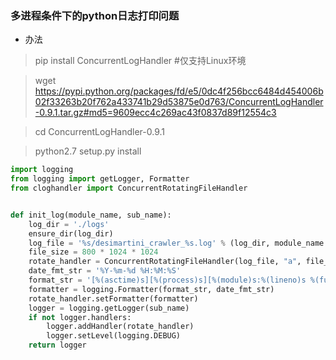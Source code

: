 ### 多进程条件下的python日志打印问题
- 办法
> pip install ConcurrentLogHandler  #仅支持Linux环境

> wget https://pypi.python.org/packages/fd/e5/0dc4f256bcc6484d454006b02f33263b20f762a433741b29d53875e0d763/ConcurrentLogHandler-0.9.1.tar.gz#md5=9609ecc4c269ac43f0837d89f12554c3

> cd ConcurrentLogHandler-0.9.1

> python2.7 setup.py install

```python
import logging
from logging import getLogger, Formatter
from cloghandler import ConcurrentRotatingFileHandler


def init_log(module_name, sub_name):
    log_dir = './logs'
    ensure_dir(log_dir)
    log_file = '%s/desimartini_crawler_%s.log' % (log_dir, module_name.lower())
    file_size = 800 * 1024 * 1024
    rotate_handler = ConcurrentRotatingFileHandler(log_file, "a", file_size, backupCount=9, encoding="utf-8")
    date_fmt_str = '%Y-%m-%d %H:%M:%S'
    format_str = '[%(asctime)s][%(process)s][%(module)s:%(lineno)s %(funcName)s()][%(levelname)s] %(message)s'
    formatter = logging.Formatter(format_str, date_fmt_str)
    rotate_handler.setFormatter(formatter)
    logger = logging.getLogger(sub_name)
    if not logger.handlers:
        logger.addHandler(rotate_handler)
        logger.setLevel(logging.DEBUG)
    return logger

```
